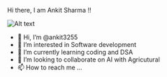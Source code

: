 Hi there, I am Ankit Sharma !! 

![Alt text](https://camo.githubusercontent.com/34be1370f5261af51fafd47f049c91446c213f91a294b3dcc7abc5a9cca0d0f3/68747470733a2f2f75706c6f61642e77696b696d656469612e6f72672f77696b6970656469612f656e2f7468756d622f312f31632f4949545f4b68617261677075725f4c6f676f2e7376672f3132303070782d4949545f4b68617261677075725f4c6f676f2e7376672e706e67)
- 👋 Hi, I’m @ankit3255
- 👀 I’m interested in Software development
- 🌱 I’m currently learning coding and DSA
- 💞️ I’m looking to collaborate on AI with Agricutural 
- 📫 How to reach me ...

<!---
ankit3255/ankit3255 is a ✨ special ✨ repository because its `README.md` (this file) appears on your GitHub profile.
You can click the Preview link to take a look at your changes.
--->
